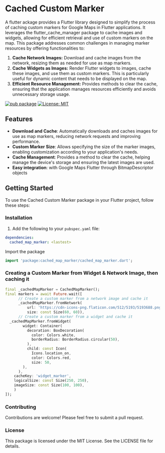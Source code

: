 # Cached Custom Marker

A flutter ackage provides a Flutter library designed to simplify the process of caching custom markers for Google Maps in Flutter applications. It leverages the flutter_cache_manager package to cache images and widgets, allowing for efficient retrieval and use of custom markers on the map. This package addresses common challenges in managing marker resources by offering functionalities to:

1. **Cache Network Images:** Download and cache images from the network, resizing them as needed for use as map markers.
2. **Cache Widgets as Images:**  Render Flutter widgets to images, cache these images, and use them as custom markers. This is particularly useful for dynamic content that needs to be displayed on the map.
3. **Efficient Resource Management:** Provides methods to clear the cache, ensuring that the application manages resources efficiently and avoids unnecessary storage usage.

[![pub package](https://img.shields.io/pub/v/cached_map_marker.svg)](https://pub.dev/packages/cached_map_marker)
[![License: MIT](https://img.shields.io/badge/License-MIT-yellow.svg)](https://opensource.org/licenses/MIT)

## Features

- **Download and Cache**: Automatically downloads and caches images for use as map markers, reducing network requests and improving performance.
- **Custom Marker Size**: Allows specifying the size of the marker images, enabling customization according to your application's needs.
- **Cache Management**: Provides a method to clear the cache, helping manage the device's storage and ensuring the latest images are used.
- **Easy integration**: with Google Maps Flutter through BitmapDescriptor objects

## Getting Started

To use the Cached Custom Marker package in your Flutter project, follow these steps:

### Installation
1. Add the following to your `pubspec.yaml` file:
```yaml
dependencies:
  cached_map_marker: <lastest>
```

Import the package
```dart
import 'package:cached_map_marker/cached_map_marker.dart';
```

### Creating a Custom Marker from Widget & Network Image, then caching it
```dart
final _cachedMapMarker = CachedMapMarker();
final markers = await Future.wait([
      // Create a custom marker from a network image and cache it
      _cachedMapMarker.fromNetwork(
          url: 'https://cdn-icons-png.flaticon.com/512/5193/5193688.png',
          size: const Size(60, 60)),
      // Create a custom marker from a widget and cache it
  _cachedMapMarker.fromWidget(
        widget: Container(
          decoration: BoxDecoration(
            color: Colors.white,
            borderRadius: BorderRadius.circular(50),
          ),
          child: const Icon(
            Icons.location_on,
            color: Colors.red,
            size: 50,
        ),
      ),
    cacheKey: 'widget_marker',
    logicalSize: const Size(250, 250),
    imageSize: const Size(100, 100),
    )
]);
```

### Contributing
Contributions are welcome! Please feel free to submit a pull request.

### License
This package is licensed under the MIT License. See the LICENSE file for details.
